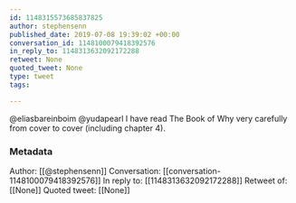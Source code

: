 ```yaml
---
id: 1148315573685837825
author: stephensenn
published_date: 2019-07-08 19:39:02 +00:00
conversation_id: 1148100079418392576
in_reply_to: 1148313632092172288
retweet: None
quoted_tweet: None
type: tweet
tags:

---
```


@eliasbareinboim @yudapearl I have read The Book of Why very carefully from cover to cover (including chapter 4).

### Metadata

Author: [[@stephensenn]]
Conversation: [[conversation-1148100079418392576]]
In reply to: [[1148313632092172288]]
Retweet of: [[None]]
Quoted tweet: [[None]]
